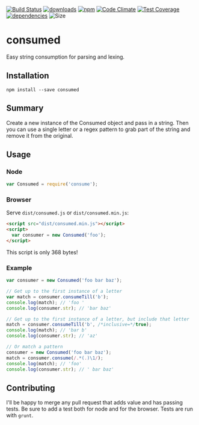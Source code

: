 [![Build Status](https://travis-ci.org/tandrewnichols/consumed.png)](https://travis-ci.org/tandrewnichols/consumed) [![downloads](http://img.shields.io/npm/dm/consumed.svg)](https://npmjs.org/package/consumed) [![npm](http://img.shields.io/npm/v/consumed.svg)](https://npmjs.org/package/consumed) [![Code Climate](https://codeclimate.com/github/tandrewnichols/consumed/badges/gpa.svg)](https://codeclimate.com/github/tandrewnichols/consumed) [![Test Coverage](https://codeclimate.com/github/tandrewnichols/consumed/badges/coverage.svg)](https://codeclimate.com/github/tandrewnichols/consumed) [![dependencies](https://david-dm.org/tandrewnichols/consumed.png)](https://david-dm.org/tandrewnichols/consumed) ![Size](https://img.shields.io/badge/size-368b-brightgreen.svg)

# consumed

Easy string consumption for parsing and lexing.

## Installation

`npm install --save consumed`

## Summary

Create a new instance of the Consumed object and pass in a string. Then you can use a single letter or a regex pattern to grab part of the string and remove it from the original.

## Usage

### Node

```js
var Consumed = require('consume');
```

### Browser

Serve `dist/consumed.js` or `dist/consumed.min.js`:

```html
<script src="dist/consumed.min.js"></script>
<script>
  var consumer = new Consumed('foo');
</script>
```

This script is only 368 bytes!

### Example

```js
var consumer = new Consumed('foo bar baz');

// Get up to the first instance of a letter
var match = consumer.consumeTill('b');
console.log(match); // 'foo '
console.log(consumer.str); // 'bar baz'

// Get up to the first instance of a letter, but include that letter
match = consumer.consumeTill('b', /*inclusive=*/true);
console.log(match); // 'bar b'
console.log(consumer.str); // 'az'

// Or match a pattern
consumer = new Consumed('foo bar baz');
match = consumer.consume(/.*(.)\1/);
console.log(match); // 'foo'
console.log(consumer.str); // ' bar baz'
```

## Contributing

I'll be happy to merge any pull request that adds value and has passing tests. Be sure to add a test both for node and for the browser. Tests are run with `grunt`.
